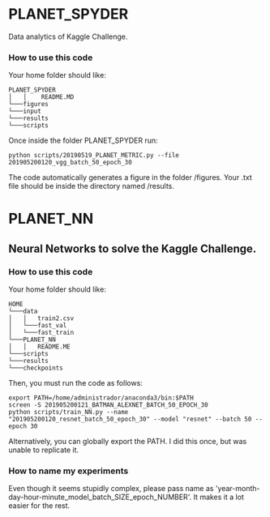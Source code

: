 # PLANET_SPYDER
Data analytics of Kaggle Challenge.
### How to use this code
Your home folder should like:
```
PLANET_SPYDER
│   │    README.MD
└───figures
└───input
└───results
└───scripts
```
Once inside the folder PLANET_SPYDER run:
```console
python scripts/20190519_PLANET_METRIC.py --file 201905200120_vgg_batch_50_epoch_30
```
The code automatically generates a figure in the folder /figures.
Your .txt file should be inside the directory named /results.

# PLANET_NN
## Neural Networks to solve the Kaggle Challenge.

### How to use this code
Your home folder should like:
```
HOME
└───data
│   │   train2.csv
│   └───fast_val
│   └───fast_train
└───PLANET_NN
│   │   README.ME 
└───scripts    
└───results
└───checkpoints    
```
Then, you must run the code as follows:
```console
export PATH=/home/administrador/anaconda3/bin:$PATH
screen -S 201905200121_BATMAN_ALEXNET_BATCH_50_EPOCH_30
python scripts/train_NN.py --name "201905200120_resnet_batch_50_epoch_30" --model "resnet" --batch 50 --epoch 30
```
Alternatively, you can globally export the PATH. I did this once, but was unable to replicate it.
### How to name my experiments
Even though it seems stupidly complex, please pass name as 'year-month-day-hour-minute_model_batch_SIZE_epoch_NUMBER'. It makes it a lot easier for the rest.
